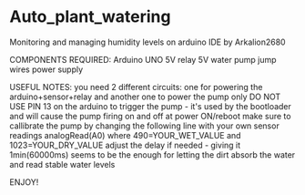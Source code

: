 # Auto_plant_watering
Monitoring and managing humidity levels on arduino IDE by Arkalion2680

COMPONENTS REQUIRED:
Arduino UNO
5V relay
5V water pump
jump wires
power supply

USEFUL NOTES:
you need 2 different circuits: one for powering the arduino+sensor+relay and another one to power the pump only
DO NOT USE PIN 13 on the arduino to trigger the pump - it's used by the bootloader and will cause the pump firing on and off at power ON/reboot
make sure to callibrate the pump by changing the following line with your own sensor readings analogRead(A0) where 490=YOUR_WET_VALUE and 1023=YOUR_DRY_VALUE
adjust the delay if needed - giving it 1min(60000ms) seems to be the enough for letting the dirt absorb the water and read stable water levels

ENJOY!
